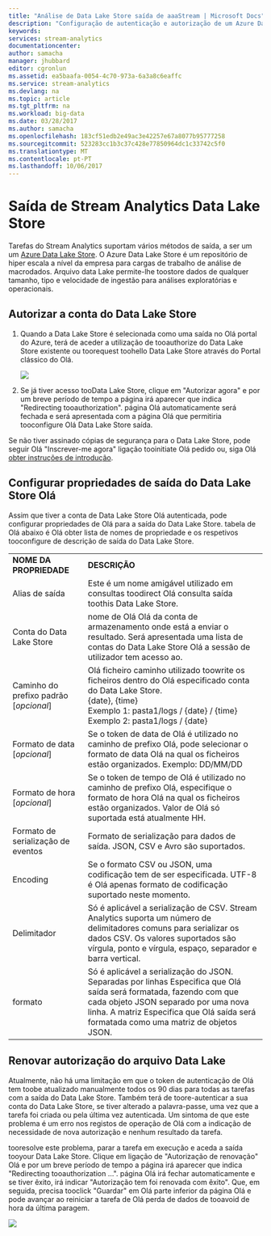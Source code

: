```yaml
---
title: "Análise de Data Lake Store saída de aaaStream | Microsoft Docs"
description: "Configuração de autenticação e autorização de um Azure Data Lake Store numa tarefa do Stream Analytics"
keywords: 
services: stream-analytics
documentationcenter: 
author: samacha
manager: jhubbard
editor: cgronlun
ms.assetid: ea5baafa-0054-4c70-973a-6a3a8c6eaffc
ms.service: stream-analytics
ms.devlang: na
ms.topic: article
ms.tgt_pltfrm: na
ms.workload: big-data
ms.date: 03/28/2017
ms.author: samacha
ms.openlocfilehash: 183cf51edb2e49ac3e42257e67a8077b95777258
ms.sourcegitcommit: 523283cc1b3c37c428e77850964dc1c33742c5f0
ms.translationtype: MT
ms.contentlocale: pt-PT
ms.lasthandoff: 10/06/2017
---
```

# <a name="stream-analytics-data-lake-store-output"></a>Saída de Stream Analytics Data Lake Store
Tarefas do Stream Analytics suportam vários métodos de saída, a ser um um [Azure Data Lake Store](https://azure.microsoft.com/services/data-lake-store/). O Azure Data Lake Store é um repositório de hiper escala a nível da empresa para cargas de trabalho de análise de macrodados. Arquivo data Lake permite-lhe toostore dados de qualquer tamanho, tipo e velocidade de ingestão para análises exploratórias e operacionais.

## <a name="authorize-a-data-lake-store-account"></a>Autorizar a conta do Data Lake Store
1. Quando a Data Lake Store é selecionada como uma saída no Olá portal do Azure, terá de aceder a utilização de tooauthorize do Data Lake Store existente ou toorequest toohello Data Lake Store através do Portal clássico do Olá.
   
   ![](media/stream-analytics-data-lake-output/stream-analytics-data-lake-output-authorization.png)  
   
2. Se já tiver acesso tooData Lake Store, clique em "Autorizar agora" e por um breve período de tempo a página irá aparecer que indica "Redirecting tooauthorization". página Olá automaticamente será fechada e será apresentada com a página Olá que permitiria tooconfigure Olá Data Lake Store saída.

Se não tiver assinado cópias de segurança para o Data Lake Store, pode seguir Olá "Inscrever-me agora" ligação tooinitiate Olá pedido ou, siga Olá [obter instruções de introdução](../data-lake-store/data-lake-store-get-started-portal.md).

## <a name="configure-hello-data-lake-store-output-properties"></a>Configurar propriedades de saída do Data Lake Store Olá
Assim que tiver a conta de Data Lake Store Olá autenticada, pode configurar propriedades de Olá para a saída do Data Lake Store. tabela de Olá abaixo é Olá obter lista de nomes de propriedade e os respetivos tooconfigure de descrição de saída do Data Lake Store.

<table>
<tbody>
<tr>
<td><B>NOME DA PROPRIEDADE</B></td>
<td><B>DESCRIÇÃO</B></td>
</tr>
<tr>
<td>Alias de saída</td>
<td>Este é um nome amigável utilizado em consultas toodirect Olá consulta saída toothis Data Lake Store.</td>
</tr>
<tr>
<td>Conta do Data Lake Store</td>
<td>nome de Olá Olá da conta de armazenamento onde está a enviar o resultado. Será apresentada uma lista de contas do Data Lake Store Olá a sessão de utilizador tem acesso ao.</td>
</tr>
<tr>
<td>Caminho do prefixo padrão [<I>opcional</I>]</td>
<td>Olá ficheiro caminho utilizado toowrite os ficheiros dentro do Olá especificado conta do Data Lake Store. <BR>{date}, {time}<BR>Exemplo 1: pasta1/logs / {date} / {time}<BR>Exemplo 2: pasta1/logs / {date}</td>
</tr>
<tr>
<td>Formato de data [<I>opcional</I>]</td>
<td>Se o token de data de Olá é utilizado no caminho de prefixo Olá, pode selecionar o formato de data Olá na qual os ficheiros estão organizados. Exemplo: DD/MM/DD</td>
</tr>
<tr>
<td>Formato de hora [<I>opcional</I>]</td>
<td>Se o token de tempo de Olá é utilizado no caminho de prefixo Olá, especifique o formato de hora Olá na qual os ficheiros estão organizados. Valor de Olá só suportada está atualmente HH.</td>
</tr>
<tr>
<td>Formato de serialização de eventos</td>
<td>Formato de serialização para dados de saída. JSON, CSV e Avro são suportados.</td>
</tr>
<tr>
<td>Encoding</td>
<td>Se o formato CSV ou JSON, uma codificação tem de ser especificada. UTF-8 é Olá apenas formato de codificação suportado neste momento.</td>
</tr>
<tr>
<td>Delimitador</td>
<td>Só é aplicável a serialização de CSV. Stream Analytics suporta um número de delimitadores comuns para serializar os dados CSV. Os valores suportados são vírgula, ponto e vírgula, espaço, separador e barra vertical.</td>
</tr>
<tr>
<td>formato</td>
<td>Só é aplicável a serialização do JSON. Separadas por linhas Especifica que Olá saída será formatada, fazendo com que cada objeto JSON separado por uma nova linha. A matriz Especifica que Olá saída será formatada como uma matriz de objetos JSON.</td>
</tr>
</tbody>
</table>

## <a name="renew-data-lake-store-authorization"></a>Renovar autorização do arquivo Data Lake
Atualmente, não há uma limitação em que o token de autenticação de Olá tem toobe atualizado manualmente todos os 90 dias para todas as tarefas com a saída do Data Lake Store. Também terá de toore-autenticar a sua conta do Data Lake Store, se tiver alterado a palavra-passe, uma vez que a tarefa foi criada ou pela última vez autenticada. Um sintoma de que este problema é um erro nos registos de operação de Olá com a indicação de necessidade de nova autorização e nenhum resultado da tarefa.

tooresolve este problema, parar a tarefa em execução e aceda a saída tooyour Data Lake Store. Clique em ligação de "Autorização de renovação" Olá e por um breve período de tempo a página irá aparecer que indica "Redirecting tooauthorization …". página Olá irá fechar automaticamente e se tiver êxito, irá indicar "Autorização tem foi renovada com êxito". Que, em seguida, precisa tooclick "Guardar" em Olá parte inferior da página Olá e pode avançar ao reiniciar a tarefa de Olá perda de dados de tooavoid de hora da última paragem.

![](media/stream-analytics-data-lake-output/stream-analytics-data-lake-output-renew-authorization.png)

